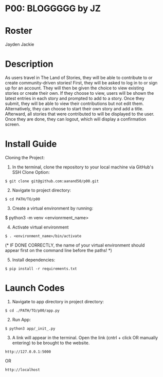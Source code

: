 # P00: BLOGGGGG by JZ
<h1>Roster</h1>
Jayden 
Jackie

<h1>Description</h1>
As users travel in The Land of Stories, they will be able to contribute to or create community-driven stories! First, they will be asked to log in to or sign up for an account. They will then be given the choice to view existing stories or create their own. If they choose to view, users will be shown the latest entries in each story and prompted to add to a story. Once they submit, they will be able to view their contributions but not edit them. Alternatively, they can choose to start their own story and add a title. Afterward, all stories that were contributed to will be displayed to the user. Once they are done, they can logout, which will display a confirmation screen.

<h1>Install Guide</h1>

Cloning the Project:

1. In the terminal, clone the repository to your local machine via GitHub's SSH Clone Option:

 ```$ git clone git@github.com:aanand50/p00.git```

2. Navigate to project directory:

```$ cd PATH/TO/p00```

3. Create a virtual environment by running: 

$ python3 -m venv <envionrment_name>

4. Activate virtual environment

```$ . <environment_name>/bin/activate```

(* IF DONE CORRECTLY, the name of your virtual environment should appear first on the command line before the paths! *)
 
5. Install dependencies:

```$ pip install -r requirements.txt```

<h1>Launch Codes</h1>

1. Navigate to app directory in project directory:

```$ cd ./PATH/TO/p00/app.py```
 
2. Run App:

```$ python3 app/_init_.py```
 
3. A link will appear in the terminal. Open the link (cntrl + click OR manually entering) to be brought to the website.

```http://127.0.0.1:5000```

OR 

```http://localhost```

